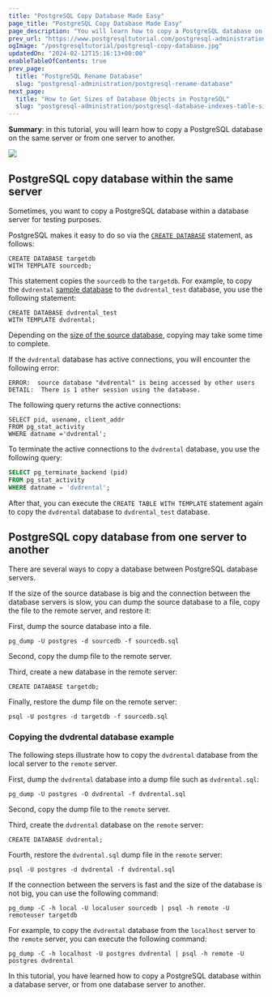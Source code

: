 ```yaml
---
title: "PostgreSQL Copy Database Made Easy"
page_title: "PostgreSQL Copy Database Made Easy"
page_description: "You will learn how to copy a PostgreSQL database on the same database server or from a server to another. PostgreSQL copy database made easy."
prev_url: "https://www.postgresqltutorial.com/postgresql-administration/postgresql-copy-database/"
ogImage: "/postgresqltutorial/postgresql-copy-database.jpg"
updatedOn: "2024-02-12T15:16:13+00:00"
enableTableOfContents: true
prev_page: 
  title: "PostgreSQL Rename Database"
  slug: "postgresql-administration/postgresql-rename-database"
next_page: 
  title: "How to Get Sizes of Database Objects in PostgreSQL"
  slug: "postgresql-administration/postgresql-database-indexes-table-size"
---
```





**Summary**: in this tutorial, you will learn how to copy a PostgreSQL database on the same server or from one server to another.

![](/postgresqltutorial/postgresql-copy-database.jpg)
## PostgreSQL copy database within the same server

Sometimes, you want to copy a PostgreSQL database within a database server for testing purposes.

PostgreSQL makes it easy to do so via the [`CREATE DATABASE`](https://www.postgrepgsqltutorial.com/postgrepgsql-create-database/) statement, as follows:


```pgsqlsql
CREATE DATABASE targetdb 
WITH TEMPLATE sourcedb;
```
This statement copies the `sourcedb` to the `targetdb`. For example, to copy the `dvdrental` [sample database](https://www.postgrepgsqltutorial.com/postgrepgsql-sample-database/) to the `dvdrental_test` database, you use the following statement:


```pgsql
CREATE DATABASE dvdrental_test 
WITH TEMPLATE dvdrental;
```
Depending on the [size of the source database](https://www.postgrepgsqltutorial.com/postgrepgsql-database-indexes-table-size/), copying may take some time to complete.

If the `dvdrental` database has active connections, you will encounter the following error:


```http
ERROR:  source database "dvdrental" is being accessed by other users
DETAIL:  There is 1 other session using the database.
```
The following query returns the active connections:


```pgsql
SELECT pid, usename, client_addr 
FROM pg_stat_activity 
WHERE datname ='dvdrental';
```
To terminate the active connections to the `dvdrental` database, you use the following query:


```sql
SELECT pg_terminate_backend (pid)
FROM pg_stat_activity
WHERE datname = 'dvdrental';
```
After that, you can execute the `CREATE TABLE WITH TEMPLATE` statement again to copy the `dvdrental` database to `dvdrental_test` database.


## PostgreSQL copy database from one server to another

There are several ways to copy a database between PostgreSQL database servers.

If the size of the source database is big and the connection between the database servers is slow, you can dump the source database to a file, copy the file to the remote server, and restore it:

First, dump the source database into a file.


```
pg_dump -U postgres -d sourcedb -f sourcedb.sql
```
Second, copy the dump file to the remote server.

Third, create a new database in the remote server:


```pgsql
CREATE DATABASE targetdb;
```
Finally, restore the dump file on the remote server:


```pgsql
psql -U postgres -d targetdb -f sourcedb.sql
```

### Copying the dvdrental database example

The following steps illustrate how to copy the `dvdrental` database from the local server to the `remote` server.

First, dump the `dvdrental` database into a dump file such as `dvdrental.sql`:


```pgsql
pg_dump -U postgres -O dvdrental -f dvdrental.sql
```
Second, copy the dump file to the `remote` server.

Third, create the `dvdrental` database on the `remote` server:


```pgsql
CREATE DATABASE dvdrental;
```
Fourth, restore the `dvdrental.sql` dump file in the `remote` server:


```pgsql
psql -U postgres -d dvdrental -f dvdrental.sql
```
If the connection between the servers is fast and the size of the database is not big, you can use the following command:


```shell
pg_dump -C -h local -U localuser sourcedb | psql -h remote -U remoteuser targetdb
```
For example, to copy the `dvdrental` database from the `localhost` server to the `remote` server, you can execute the following command:


```shell
pg_dump -C -h localhost -U postgres dvdrental | psql -h remote -U postgres dvdrental

```
In this tutorial, you have learned how to copy a PostgreSQL database within a database server, or from one database server to another.

